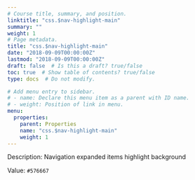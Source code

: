 ```yaml
---
# Course title, summary, and position.
linktitle: "css.$nav-highlight-main"
summary: ""
weight: 1
# Page metadata.
title: "css.$nav-highlight-main"
date: "2018-09-09T00:00:00Z"
lastmod: "2018-09-09T00:00:00Z"
draft: false  # Is this a draft? true/false
toc: true  # Show table of contents? true/false
type: docs  # Do not modify.

# Add menu entry to sidebar.
# - name: Declare this menu item as a parent with ID name.
# - weight: Position of link in menu.
menu:
  properties:
    parent: Properties
    name: "css.$nav-highlight-main"
    weight: 1
---
```


Description: Navigation expanded items highlight background


Value: `#576667`